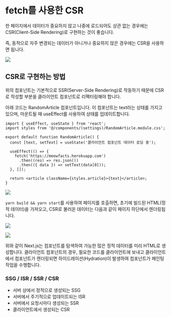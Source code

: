 # fetch를 사용한 CSR

한 페이지에서 데이터가 중요하지 않고 나중에 로드되어도 상관 없는 경우에는 CSR(Client-Side Rendering)로 구현하는 것이 좋습니다.

즉, 동적으로 자주 변경되는 데이터가 아니거나 중요하지 않은 경우에는 CSR을 사용하면 됩니다.

![](https://i.imgur.com/Gxcqwh3.png)

## CSR로 구현하는 방법

위의 컴포넌트는 기본적으로 SSR(Server-Side Rendering)로 작동하기 때문에 CSR로 작성할 부분을 클라이언트 컴포넌트로 리팩터링해야 합니다.

아래 코드는 RandomArticle 컴포넌트입니다. 이 컴포넌트는 text라는 상태를 가지고 있으며, 마운트될 때 useEffect를 사용하여 상태를 업데이트합니다.

```tsx
import { useEffect, useState } from 'react';
import styles from '@/components/(settings)/RandomArticle.module.css';

export default function RandomArticle() {
  const [text, setText] = useState('클라이언트 컴포넌트 데이터 로딩 중');

  useEffect(() => {
    fetch('https://meowfacts.herokuapp.com')
      .then((res) => res.json())
      .then(({ data }) => setText(data[0]));
  }, []);

  return <article className={styles.article}>{text}</article>;
}
```

![](https://i.imgur.com/0hbEVXb.png)

`yarn build && yarn start`를 사용하여 페이지를 호출하면, 초기에 빌드된 HTML(정적 데이터)을 가져오고, CSR로 불러온 데이터는 다음과 같이 페이지 하단에서 렌더링됩니다.

![](https://i.imgur.com/nlsjmod.png)

![](https://i.imgur.com/3chT51F.gif)

위와 같이 Next.js는 컴포넌트를 탐색하여 가능한 많은 정적 데이터를 미리 HTML로 생성합니다. 클라이언트 컴포넌트의 경우, 필요한 코드를 클라이언트에 보내고 클라이언트에서 컴포넌트가 렌더링되면 하이드레이션(Hydration)이 발생하여 컴포넌트가 페인팅 작업을 수행합니다.


### SSG / ISR / SSR / CSR
- 서버 상에서 정적으로 생성되는 SSG
- 서버에서 주기적으로 업데이트되는 ISR
- 서버에서 요청시마다 생성되는 SSR
- 클라이언트에서 생성되는 CSR